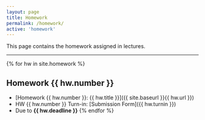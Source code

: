 ```yaml
---
layout: page
title: Homework
permalink: /homework/
active: 'homework'
---
```


This page contains the homework assigned in lectures.

---

{% for hw in site.homework %}
## Homework {{ hw.number }}
- [Homework {{ hw.number }}: {{ hw.title }}]({{ site.baseurl }}{{ hw.url }})
- HW {{ hw.number }} Turn-in: [Submission Form]({{ hw.turnin }})
- Due to **{{ hw.deadline }}**
{% endfor %}